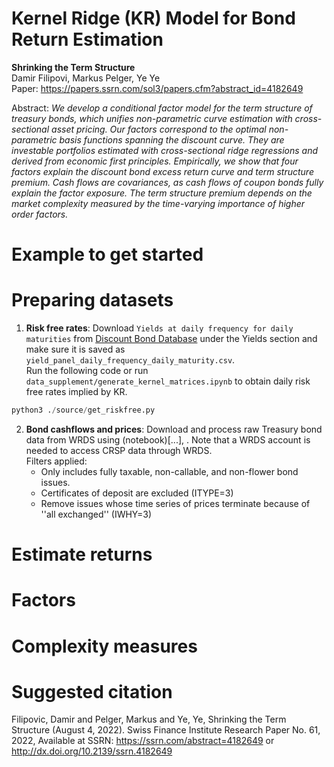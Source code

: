 # Kernel Ridge (KR) Model for Bond Return Estimation

**Shrinking the Term Structure** \
Damir Filipovi, Markus Pelger, Ye Ye \
Paper: https://papers.ssrn.com/sol3/papers.cfm?abstract_id=4182649

Abstract: *We develop a conditional factor model for the term structure of treasury bonds, which unifies
non-parametric curve estimation with cross-sectional asset pricing. Our factors correspond to
the optimal non-parametric basis functions spanning the discount curve. They are investable
portfolios estimated with cross-sectional ridge regressions and derived from economic first principles. Empirically, we show that four factors explain the discount bond excess return curve
and term structure premium. Cash flows are covariances, as cash flows of coupon bonds fully
explain the factor exposure. The term structure premium depends on the market complexity
measured by the time-varying importance of higher order factors.*

# Example to get started

# Preparing datasets
1. **Risk free rates**: Download `Yields at daily frequency for daily maturities` from [Discount Bond Database](https://www.discount-bond-data.org/) under the Yields section and make sure it is saved as `yield_panel_daily_frequency_daily_maturity.csv`. \
Run the following code or run `data_supplement/generate_kernel_matrices.ipynb` to obtain daily risk free rates implied by KR.
```python
python3 ./source/get_riskfree.py 
```
2. **Bond cashflows and prices**: Download and process raw Treasury bond data from WRDS using (notebook)[...], . Note that a WRDS account is needed to access CRSP data through WRDS. \
Filters applied:
   * Only includes fully taxable, non-callable, and non-flower bond issues.
   * Certificates of deposit are excluded (ITYPE=3)
   * Remove issues whose time series of prices terminate because of ''all exchanged'' (IWHY=3)

# Estimate returns


# Factors


# Complexity measures


# Suggested citation
Filipovic, Damir and Pelger, Markus and Ye, Ye, Shrinking the Term Structure (August 4, 2022). Swiss Finance Institute Research Paper No. 61, 2022, Available at SSRN: https://ssrn.com/abstract=4182649 or http://dx.doi.org/10.2139/ssrn.4182649
